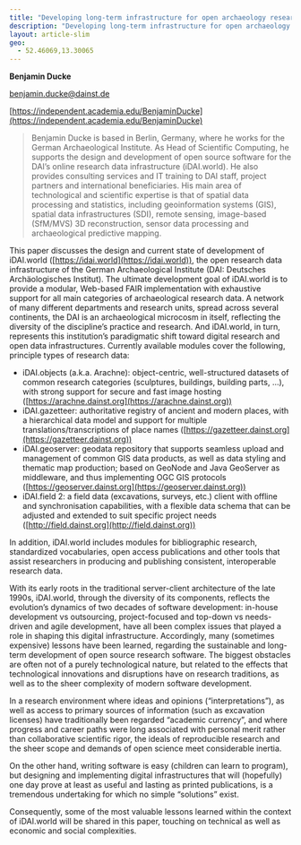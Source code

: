 ```yaml
---
title: "Developing long-term infrastructure for open archaeology research data: iDAI.world"
description: "Developing long-term infrastructure for open archaeology research data: iDAI.world"
layout: article-slim
geo:
  - 52.46069,13.30065
---
```



**Benjamin Ducke**

[benjamin.ducke@dainst.de](mailto:benjamin.ducke@dainst.de)

[https://independent.academia.edu/BenjaminDucke](https://independent.academia.edu/BenjaminDucke)

>Benjamin Ducke is based in Berlin, Germany, where he works for the German Archaeological Institute. As Head of Scientific Computing, he supports the design and development of open source software for the DAI’s online research data infrastructure (iDAI.world). He also provides consulting services and IT training  to DAI staff, project partners and international beneficiaries. His main area of technological and scientific expertise is that of spatial data processing and statistics, including geoinformation systems (GIS), spatial data infrastructures (SDI), remote sensing, image-based (SfM/MVS) 3D reconstruction, sensor data processing and archaeological predictive mapping.

This paper discusses the design and current state of development of iDAI.world ([https://idai.world](https://idai.world)), the open research data infrastructure of the German Archaeological Institute (DAI: Deutsches Archäologisches Institut). The ultimate development goal of iDAI.world is to provide a modular, Web-based FAIR implementation with exhaustive support for all main categories of archaeological research data.
A network of many different departments and research units, spread across several continents, the DAI is an archaeological microcosm in itself, reflecting the diversity of the discipline’s practice and research. And iDAI.world, in turn, represents this institution’s paradigmatic shift toward digital research and open data infrastructures. Currently available modules cover the following, principle types of research data:

- iDAI.objects (a.k.a. Arachne): object-centric, well-structured datasets of common research categories (sculptures, buildings, building parts, ...), with strong support for secure and fast image hosting ([https://arachne.dainst.org](https://arachne.dainst.org))
- iDAI.gazetteer: authoritative registry of ancient and modern places, with a hierarchical data model and support for multiple translations/transcriptions of place names ([https://gazetteer.dainst.org](https://gazetteer.dainst.org))
- iDAI.geoserver: geodata repository that supports seamless upload and management of common GIS data products, as well as data styling and thematic map production; based on GeoNode and Java GeoServer as middleware, and thus implementing OGC GIS protocols ([https://geoserver.dainst.org](https://geoserver.dainst.org))
- iDAI.field 2: a field data (excavations, surveys, etc.) client with offline and synchronisation capabilities, with a flexible data schema that can be adjusted and extended to suit specific project needs ([http://field.dainst.org](http://field.dainst.org))

In addition, iDAI.world includes modules for bibliographic research, standardized vocabularies, open access publications and other tools that assist researchers in producing and publishing consistent, interoperable research data.

With its early roots in the traditional server-client architecture of the late 1990s, iDAI.world, through the diversity of its components, reflects the evolution’s  dynamics of two decades of software development: in-house development vs outsourcing, project-focused and top-down vs needs-driven and agile development, have all been complex issues that played a role in shaping this digital infrastructure. Accordingly, many (sometimes expensive) lessons have been learned, regarding the sustainable and long-term development of open source research software.
The biggest obstacles are often not of a purely technological nature, but related to the effects that technological innovations and disruptions have on research traditions, as well as to the sheer complexity of modern software development.

In a research environment where ideas and opinions (“interpretations”), as well as access to primary sources of information (such as excavation licenses) have traditionally been regarded “academic currency”, and where progress and career  paths were long associated with personal merit rather than collaborative  scientific rigor, the ideals of reproducible research and the sheer scope and demands of open science meet considerable inertia.

On the other hand, writing software is easy (children can learn to program), but designing and implementing digital infrastructures that will (hopefully) one day prove at least as useful and lasting as printed publications, is a tremendous undertaking for which no simple “solutions” exist.

Consequently, some of the most valuable lessons learned within the context of iDAI.world will be shared in this paper, touching on technical as well as economic and social complexities.
